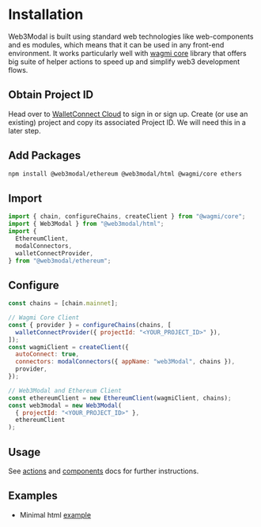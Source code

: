 # Installation

Web3Modal is built using standard web technologies like web-components and es modules, which means that it can be used in any front-end environment. It works particularly well with [wagmi core](https://wagmi.sh/) library that offers big suite of helper actions to speed up and simplify web3 development flows.

## Obtain Project ID

Head over to [WalletConnect Cloud](https://cloud.walletconnect.com/) to sign in or sign up. Create (or use an existing) project and copy its associated Project ID. We will need this in a later step.

## Add Packages

```bash npm2yarn
npm install @web3modal/ethereum @web3modal/html @wagmi/core ethers
```

## Import

```js
import { chain, configureChains, createClient } from "@wagmi/core";
import { Web3Modal } from "@web3modal/html";
import {
  EthereumClient,
  modalConnectors,
  walletConnectProvider,
} from "@web3modal/ethereum";
```

## Configure

```js
const chains = [chain.mainnet];

// Wagmi Core Client
const { provider } = configureChains(chains, [
  walletConnectProvider({ projectId: "<YOUR_PROJECT_ID>" }),
]);
const wagmiClient = createClient({
  autoConnect: true,
  connectors: modalConnectors({ appName: "web3Modal", chains }),
  provider,
});

// Web3Modal and Ethereum Client
const ethereumClient = new EthereumClient(wagmiClient, chains);
const web3modal = new Web3Modal(
  { projectId: "<YOUR_PROJECT_ID>" },
  ethereumClient
);
```

## Usage

See [actions](./actions.md) and [components](components.md) docs for further instructions.

## Examples

- Minimal html [example](https://github.com/WalletConnect/web3modal/tree/V2/examples/html)
